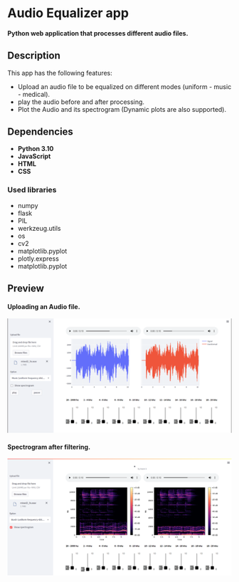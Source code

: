 
# Audio Equalizer app
#### Python web application that processes different audio files. 
 
 ## Description
 This app has the following features:
 - Upload an audio file to be equalized on different modes (uniform - music - medical).
 - play the audio before and after processing.
 - Plot the Audio and its spectrogram (Dynamic plots are also supported).
 
 ## Dependencies
 - **Python 3.10** 
 - **JavaScript**
 - **HTML**
 - **CSS**
 ### Used libraries
 - numpy
 - flask
 - PIL
 - werkzeug.utils
 - os
 - cv2
 - matplotlib.pyplot
 - plotly.express
 - matplotlib.pyplot
 
 ## Preview
#### Uploading an Audio file.

![Audio](audio.png)

#### Spectrogram after filtering.

![spec](spectrogram.png)

